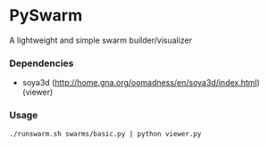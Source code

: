 PySwarm
=======

A lightweight and simple swarm builder/visualizer


### Dependencies
 * soya3d (http://home.gna.org/oomadness/en/soya3d/index.html) (viewer)


### Usage

`./runswarm.sh swarms/basic.py | python viewer.py`
